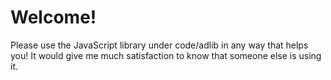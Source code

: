 # Welcome!

Please use the JavaScript library under code/adlib in any way that helps you! It would give me much satisfaction to know that someone else is using it. 
